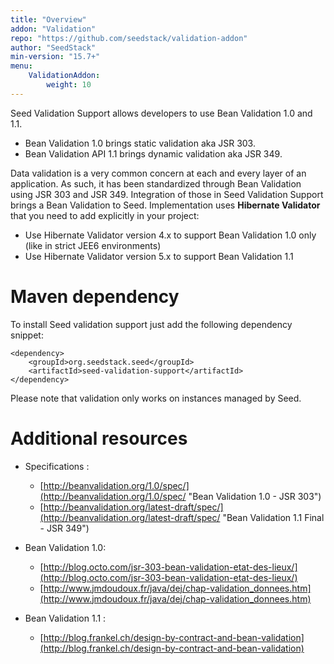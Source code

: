 ```yaml
---
title: "Overview"
addon: "Validation"
repo: "https://github.com/seedstack/validation-addon"
author: "SeedStack"
min-version: "15.7+"
menu:
    ValidationAddon:
        weight: 10
---
```


Seed Validation Support allows developers to use Bean Validation 1.0 and 1.1.

- Bean Validation 1.0 brings static validation aka JSR 303.
- Bean Validation API 1.1 brings dynamic validation aka JSR 349. 

Data validation is a very common concern at each and every layer of an application. As such, 
it has been standardized through Bean Validation using JSR 303 and JSR 349. Integration of those in Seed Validation Support
brings a Bean Validation to Seed. Implementation uses **Hibernate Validator** that you need to add explicitly in your
project:

- Use Hibernate Validator version 4.x to support Bean Validation 1.0 only (like in strict JEE6 environments)
- Use Hibernate Validator version 5.x to support Bean Validation 1.1

# Maven dependency

To install Seed validation support just add the following dependency snippet:

    <dependency>
        <groupId>org.seedstack.seed</groupId>
        <artifactId>seed-validation-support</artifactId>
    </dependency>

Please note that validation only works on instances managed by Seed.

# Additional resources

* Specifications :
  * [http://beanvalidation.org/1.0/spec/](http://beanvalidation.org/1.0/spec/ "Bean Validation 1.0 - JSR 303")
  * [http://beanvalidation.org/latest-draft/spec/](http://beanvalidation.org/latest-draft/spec/ "Bean Validation 1.1 Final - JSR 349")

* Bean Validation 1.0:
  * [http://blog.octo.com/jsr-303-bean-validation-etat-des-lieux/](http://blog.octo.com/jsr-303-bean-validation-etat-des-lieux/)
  * [http://www.jmdoudoux.fr/java/dej/chap-validation_donnees.htm](http://www.jmdoudoux.fr/java/dej/chap-validation_donnees.htm)

* Bean Validation 1.1 :
  * [http://blog.frankel.ch/design-by-contract-and-bean-validation](http://blog.frankel.ch/design-by-contract-and-bean-validation)


